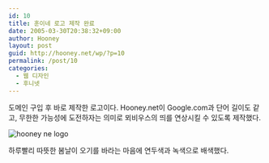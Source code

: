 ```yaml
---
id: 10
title: 훈이네 로고 제작 완료
date: 2005-03-30T20:38:32+09:00
author: Hooney
layout: post
guid: http://hooney.net/wp/?p=10
permalink: /post/10
categories:
  - 웹 디자인
  - 후니넷
---
```

도메인 구입 후 바로 제작한 로고이다. Hooney.net이 Google.com과 단어 길이도 같고, 무한한 가능성에 도전하자는 의미로 뫼비우스의 띄를 연상시킬 수 있도록 제작했다. 

![hooney ne logo](/files/img/2005-04/hooneynelogo.gif) 

하루빨리 따뜻한 봄날이 오기를 바라는 마음에 연두색과 녹색으로 배색했다.